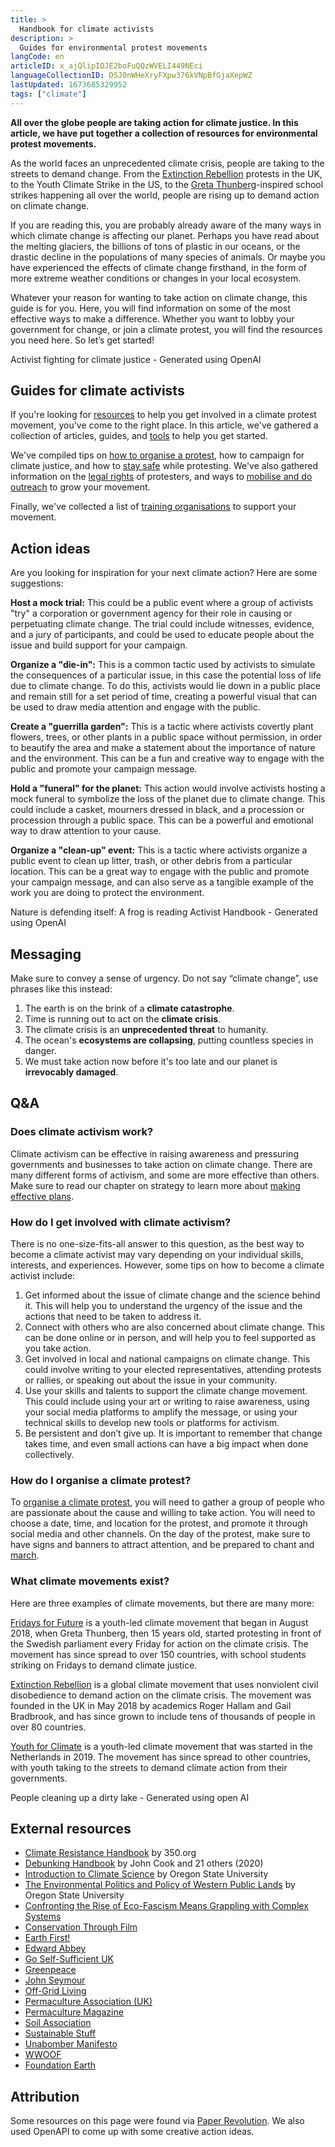 ```yaml
---
title: >
  Handbook for climate activists
description: >
  Guides for environmental protest movements
langCode: en
articleID: x_ajQlipIOJE2boFuQQzWVELI449NEci
languageCollectionID: DSJ0nWHeXryFXpw376kVNpBfGjaXepWZ
lastUpdated: 1673685329952
tags: ["climate"]
---
```


**All over the globe people are taking action for climate justice. In this article, we have put together a collection of resources for environmental protest movements.**

As the world faces an unprecedented climate crisis, people are taking to the streets to demand change. From the [Extinction Rebellion](/extinction-rebellion) protests in the UK, to the Youth Climate Strike in the US, to the [Greta Thunberg](/greta-thunberg)\-inspired school strikes happening all over the world, people are rising up to demand action on climate change.

If you are reading this, you are probably already aware of the many ways in which climate change is affecting our planet. Perhaps you have read about the melting glaciers, the billions of tons of plastic in our oceans, or the drastic decline in the populations of many species of animals. Or maybe you have experienced the effects of climate change firsthand, in the form of more extreme weather conditions or changes in your local ecosystem.

Whatever your reason for wanting to take action on climate change, this guide is for you. Here, you will find information on some of the most effective ways to make a difference. Whether you want to lobby your government for change, or join a climate protest, you will find the resources you need here. So let’s get started!

<div><figcaption>Activist fighting for climate justice - Generated using OpenAI</figcaption></div>

## Guides for climate activists

If you're looking for [resources](/resources) to help you get involved in a climate protest movement, you've come to the right place. In this article, we've gathered a collection of articles, guides, and [tools](/tools) to help you get started.

We've compiled tips on [how to organise a protest](/organising/protest), how to campaign for climate justice, and how to [stay safe](/wellbeing) while protesting. We've also gathered information on the [legal rights](/rights) of protesters, and ways to [mobilise and do outreach](/communication) to grow your movement.

Finally, we've collected a list of [training organisations](/trainings) to support your movement.

## Action ideas

Are you looking for inspiration for your next climate action? Here are some suggestions:

**Host a mock trial:** This could be a public event where a group of activists "try" a corporation or government agency for their role in causing or perpetuating climate change. The trial could include witnesses, evidence, and a jury of participants, and could be used to educate people about the issue and build support for your campaign.

**Organize a "die-in":** This is a common tactic used by activists to simulate the consequences of a particular issue, in this case the potential loss of life due to climate change. To do this, activists would lie down in a public place and remain still for a set period of time, creating a powerful visual that can be used to draw media attention and engage with the public.

**Create a "guerrilla garden":** This is a tactic where activists covertly plant flowers, trees, or other plants in a public space without permission, in order to beautify the area and make a statement about the importance of nature and the environment. This can be a fun and creative way to engage with the public and promote your campaign message.

**Hold a "funeral" for the planet:** This action would involve activists hosting a mock funeral to symbolize the loss of the planet due to climate change. This could include a casket, mourners dressed in black, and a procession or procession through a public space. This can be a powerful and emotional way to draw attention to your cause.

**Organize a "clean-up" event:** This is a tactic where activists organize a public event to clean up litter, trash, or other debris from a particular location. This can be a great way to engage with the public and promote your campaign message, and can also serve as a tangible example of the work you are doing to protect the environment.

<div><figcaption>Nature is defending itself: A frog is reading Activist Handbook - Generated using OpenAI</figcaption></div>

## Messaging

Make sure to convey a sense of urgency. Do not say “climate change”, use phrases like this instead:

1.  The earth is on the brink of a **climate catastrophe**.
2.  Time is running out to act on the **climate crisis**.
3.  The climate crisis is an **unprecedented threat** to humanity.
4.  The ocean's **ecosystems are collapsing**, putting countless species in danger.
5.  We must take action now before it's too late and our planet is **irrevocably damaged**.

## Q&A

### Does climate activism work?

Climate activism can be effective in raising awareness and pressuring governments and businesses to take action on climate change. There are many different forms of activism, and some are more effective than others. Make sure to read our chapter on strategy to learn more about [making effective plans](/strategy).

### How do I get involved with climate activism?

There is no one-size-fits-all answer to this question, as the best way to become a climate activist may vary depending on your individual skills, interests, and experiences. However, some tips on how to become a climate activist include:

1.  Get informed about the issue of climate change and the science behind it. This will help you to understand the urgency of the issue and the actions that need to be taken to address it.
2.  Connect with others who are also concerned about climate change. This can be done online or in person, and will help you to feel supported as you take action.
3.  Get involved in local and national campaigns on climate change. This could involve writing to your elected representatives, attending protests or rallies, or speaking out about the issue in your community.
4.  Use your skills and talents to support the climate change movement. This could include using your art or writing to raise awareness, using your social media platforms to amplify the message, or using your technical skills to develop new tools or platforms for activism.
5.  Be persistent and don’t give up. It is important to remember that change takes time, and even small actions can have a big impact when done collectively.

### How do I organise a climate protest?

To [organise a climate protest](/organising/protest), you will need to gather a group of people who are passionate about the cause and willing to take action. You will need to choose a date, time, and location for the protest, and promote it through social media and other channels. On the day of the protest, make sure to have signs and banners to attract attention, and be prepared to chant and [march](/tactics/march).

### What climate movements exist?

Here are three examples of climate movements, but there are many more:

[Fridays for Future](/fridays-for-future) is a youth-led climate movement that began in August 2018, when Greta Thunberg, then 15 years old, started protesting in front of the Swedish parliament every Friday for action on the climate crisis. The movement has since spread to over 150 countries, with school students striking on Fridays to demand climate justice.

[Extinction Rebellion](/extinction-rebellion) is a global climate movement that uses nonviolent civil disobedience to demand action on the climate crisis. The movement was founded in the UK in May 2018 by academics Roger Hallam and Gail Bradbrook, and has since grown to include tens of thousands of people in over 80 countries.

[Youth for Climate](/youth-for-climate) is a youth-led climate movement that was started in the Netherlands in 2019. The movement has since spread to other countries, with youth taking to the streets to demand climate action from their governments.

<div><figcaption>People cleaning up a dirty lake - Generated using open AI</figcaption></div>

## External resources

-   [Climate Resistance Handbook](https://trainings.350.org/climate-resistance-handbook/) by 350.org
-   [Debunking Handbook](https://www.climatechangecommunication.org/debunking-handbook-2020/) by John Cook and 21 others (2020)
-   [Introduction to Climate Science](https://open.oregonstate.education/climatechange/) by Oregon State University
-   [The Environmental Politics and Policy of Western Public Lands](https://open.oregonstate.education/environmentalpolitics/) by Oregon State University
-   [Confronting the Rise of Eco-Fascism Means Grappling with Complex Systems](https://www.paperrevolution.org/wp-content/uploads/2020/09/Ross_Bevensee_2020.3.pdf)
-   [Conservation Through Film](http://www.cockroach.org.uk/)
-   [Earth First!](http://www.earthfirst.org/)
-   [Edward Abbey](http://www.abbeyweb.net/)
-   [Go Self-Sufficient UK](http://www.goselfsufficient.co.uk/)
-   [Greenpeace](https://www.greenpeace.org.uk/)
-   [John Seymour](https://en.wikipedia.org/wiki/John_Seymour_%28author%29)
-   [Off-Grid Living](https://www.off-grid.net/)
-   [Permaculture Association (UK)](https://www.permaculture.org.uk/)
-   [Permaculture Magazine](https://www.permaculture.co.uk/)
-   [Soil Association](https://www.soilassociation.org/)
-   [Sustainable Stuff](http://www.sustainablestuff.co.uk/)
-   [Unabomber Manifesto](http://www.newshare.com/Newshare/Common/News/manifesto.html)
-   [WWOOF](http://www.wwoof.org.uk/)
-   [Foundation Earth](https://www.foundationearth.co/insights)

## **Attribution**

Some resources on this page were found via [Paper Revolution](https://www.paperrevolution.org/library/). We also used OpenAPI to come up with some creative action ideas.